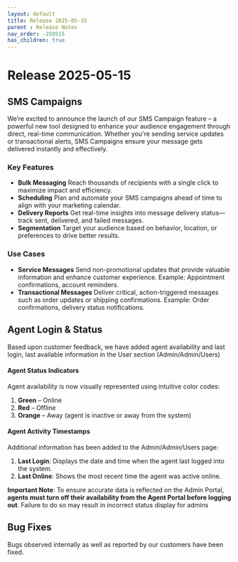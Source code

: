 ```yaml
---
layout: default
title: Release 2025-05-15
parent : Release Notes
nav_order: -250515
has_children: true
---
```

# Release 2025-05-15

## SMS Campaigns

We’re excited to announce the launch of our SMS Campaign feature – a powerful new tool designed to enhance your audience engagement through direct, real-time communication. Whether you're sending service updates or transactional alerts, SMS Campaigns ensure your message gets delivered instantly and effectively.
### Key Features
* **Bulk Messaging**
Reach thousands of recipients with a single click to maximize impact and efficiency.
* **Scheduling**
Plan and automate your SMS campaigns ahead of time to align with your marketing calendar.
* **Delivery Reports**
Get real-time insights into message delivery status—track sent, delivered, and failed messages.
* **Segmentation**
Target your audience based on behavior, location, or preferences to drive better results.
### Use Cases
* **Service Messages**
Send non-promotional updates that provide valuable information and enhance customer experience.
Example: Appointment confirmations, account reminders.
* **Transactional Messages**
Deliver critical, action-triggered messages such as order updates or shipping confirmations.
Example: Order confirmations, delivery status notifications.



## Agent Login & Status
Based upon customer feedback, we have added agent availability and last login, last available information in the User section (Admin/Admin/Users)

#### Agent Status Indicators
Agent availability is now visually represented using intuitive color codes:
1. **Green** – Online
2. **Red** – Offline
3. **Orange** – Away (agent is inactive or away from the system)


#### Agent Activity Timestamps
Additional information has been added to the Admin/Admin/Users page:
1. **Last Login**: Displays the date and time when the agent last logged into the system.
2. **Last Online**: Shows the most recent time the agent was active online.

**Important Note**:
To ensure accurate data is reflected on the Admin Portal, **agents must turn off their availability from the Agent Portal before logging out**. Failure to do so may result in incorrect status display for admins

## Bug Fixes
Bugs observed internally as well as reported by our customers have been fixed.